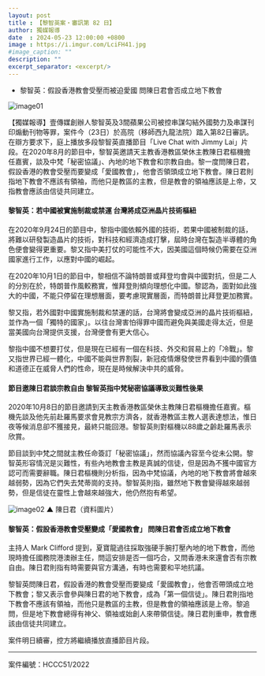 ```yaml
---
layout: post
title : 【黎智英案・審訊第 82 日】
author: 獨媒報導
date  : 2024-05-23 12:00:00 +0800
image : https://i.imgur.com/LciFH41.jpg
#image_caption: ""
description: ""
excerpt_separator: <excerpt/>
---
```


- 黎智英：假設香港教會受壓而被迫愛國 問陳日君會否成立地下教會

<excerpt/>

![image01](https://i.imgur.com/gW3gPjW.png)

【獨媒報導】壹傳媒創辦人黎智英及3間蘋果公司被控串謀勾結外國勢力及串謀刊印煽動刊物等罪，案件今（23日）於高院（移師西九龍法院）踏入第82日審訊。在辯方要求下，庭上播放多段黎智英直播節目「Live Chat with Jimmy Lai」片段。在2020年8月的節目中，黎智英邀請天主教香港教區榮休主教陳日君樞機擔任嘉賓，談及中梵「秘密協議」、內地的地下教會和宗教自由。黎一度問陳日君，假設香港的教會受壓而要變成「愛國教會」，他會否領頭成立地下教會。陳日君則指地下教會不應該有領袖，而他只是教區的主教，但是教會的領袖應該是上帝，又指教會應該由信徒共同建立。

#### 黎智英：若中國被實施制裁或禁運 台灣將成亞洲晶片技術樞紐

在2020年9月24日的節目中，黎指中國依賴外國的技術，若果中國被制裁的話，將難以研發製造晶片的技術，對科技和經濟造成打擊，屆時台灣在製造半導體的角色便會變得更重要。黎又指中美打仗的可能性不大，因美國這個時候仍需要在亞洲國家進行工作，以應對中國的崛起。

在2020年10月1日的節目中，黎相信不論特朗普或拜登均會與中國對抗，但是二人的分別在於，特朗普作風較務實，惟拜登則傾向理想化中國。黎認為，面對如此強大的中國，不能只停留在理想層面，要考慮現實層面，而特朗普比拜登更加務實。

黎又指，若外國對中國實施制裁和禁運的話，台灣將會變成亞洲的晶片技術樞紐，並作為一個「獨特的國家」。以往台灣害怕得罪中國而避免與美國走得太近，但是當美國向台灣提供支援，台灣便會有更大信心。

黎指中國不想要打仗，但是現在已經有一個在科技、外交和貿易上的「冷戰」。黎又指世界已經一體化，中國不能與世界割裂，新冠疫情爆發使世界看到中國的價值和道德正在威脅人們的性命，現在是時候解決中共的威脅。

#### 節目邀陳日君談宗教自由 黎智英指中梵秘密協議導致災難性後果

2020年10月8日的節目邀請到天主教香港教區榮休主教陳日君樞機擔任嘉賓。樞機先談及他先前赴羅馬要求會見教宗方濟各，就香港教區主教人選表達想法，惟日夜等候消息卻不獲接見，最終只能回港。黎智英則對樞機以88歲之齡赴羅馬表示欣賞。

節目談到中梵之間就主教任命簽訂「秘密協議」，然而協議內容至今從未公開。黎智英形容情況是災難性，有些內地教會主教是真誠的信徒，但是因為不獲中國官方認可而需要辭職。陳日君樞機則分析指，因為中梵協議，內地的地下教會將會越來越弱勢，因為它們失去梵蒂崗的支持。黎智英則指，雖然地下教會變得越來越弱勢，但是信徒在靈性上會越來越強大，他仍然抱有希望。

![image02](https://i.imgur.com/aheoHOY.png)
▲ 陳日君（資料圖片）

#### 黎智英：假設香港教會受壓變成「愛國教會」 問陳日君會否成立地下教會

主持人 Mark Clifford 提到，夏寶龍過往採取強硬手腕打壓內地的地下教會，而他現時擔任國務院港澳辦主任，問這安排是否一個巧合，又問香港未來還會否有宗教自由。陳日君則指有時需要與官方溝通，有時也需要和平地抗議。

黎智英問陳日君，假設香港的教會受壓而要變成「愛國教會」，他會否帶頭成立地下教會；黎又表示會參與陳日君的地下教會，成為「第一個信徒」。陳日君則指地下教會不應該有領袖，而他只是教區的主教，但是教會的領袖應該是上帝。黎追問，但是地下教會總得有神父、領袖或始創人來帶領信徒。陳日君則重申，教會應該由信徒共同建立。

案件明日續審，控方將繼續播放直播節目片段。

---

案件編號：HCCC51/2022

